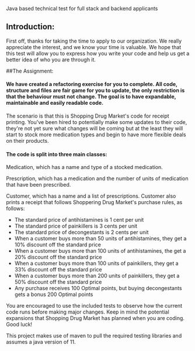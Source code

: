 Java based technical test for full stack and backend applicants

## Introduction:
First off, thanks for taking the time to apply to our organization. We really appreciate the interest, and we know your time is valuable. We hope that this test will allow you to express how you write your code and help us get a better idea of who you are through it.

##The Assignment:

#### We have created a refactoring exercise for you to complete. All code, structure and files are fair game for you to update, the only restriction is that the behaviour must not change. The goal is to have expandable, maintainable and easily readable code.

The scenario is that this is Shopping Drug Market's code for receipt printing. You've been hired to potentially make some updates to their code, they're not yet sure what changes will be coming but at the least they will start to stock more medication types and begin to have more flexible deals on their products.

#### The code is split into three main classes:

Medication, which has a name and type of a stocked medication.

Prescription, which has a medication and the number of units of medication that have been prescribed.

Customer, which has a name and a list of prescriptions. Customer also prints a receipt that follows Shoppering Drug Market's purchase rules, as follows:
* The standard price of antihistamines is 1 cent per unit
* The standard price of painkillers is 3 cents per unit
* The standard price of decongestants is 2 cents per unit
* When a customer buys more than 50 units of antihistamines, they get a 10% discount off the standard price
* When a customer buys more than 100 units of antihistamines, the get a 20% discount off the standard price
* When a customer buys more than 100 units of painkillers, they get a 33% discount off the standard price
* When a customer buys more than 200 units of painkillers, they get a 50% discount off the standard price
* Any purchase receives 100 Optimal points, but buying decongestants gets a bonus 200 Optimal points

You are encouraged to use the included tests to observe how the current code runs before making major changes. Keep in mind the potential expansions that Shopping Drug Market has planned when you are coding. Good luck!

This project makes use of maven to pull the required testing libraries and assumes a java version of 11.
